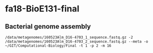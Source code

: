 # fa18-BioE131-final

## Bacterial genome assembly

 `
 /data/metagenomes/160523Alm_D16-4703_1_sequence.fastq.gz -2 /data/metagenomes/160523Alm_D16-4703_2_sequence.fastq.gz --meta -o ~/GIT/Computational-Biology/Final -t 1 -p 2 -m 16
 `
